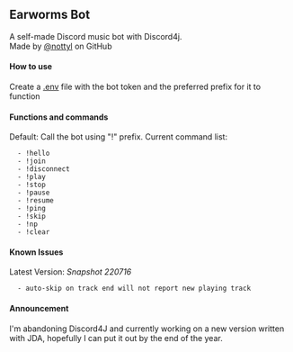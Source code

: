 ## Earworms Bot
A self-made Discord music bot with Discord4j. \
Made by [@nottyl](https://www.github.com/nottyl) on GitHub
#### How to use
Create a [.env](https://github.com/cdimascio/dotenv-java) file with the bot token and the preferred prefix for it to function 
#### Functions and commands
Default: Call the bot using "!" prefix.
Current command list:
```
  - !hello
  - !join
  - !disconnect
  - !play
  - !stop
  - !pause
  - !resume
  - !ping
  - !skip
  - !np
  - !clear
```
#### Known Issues
Latest Version: *Snapshot 220716*
```
  - auto-skip on track end will not report new playing track
```

#### Announcement
I'm abandoning Discord4J and currently working on a new version written with JDA, hopefully I can put it out by the end of the year.

